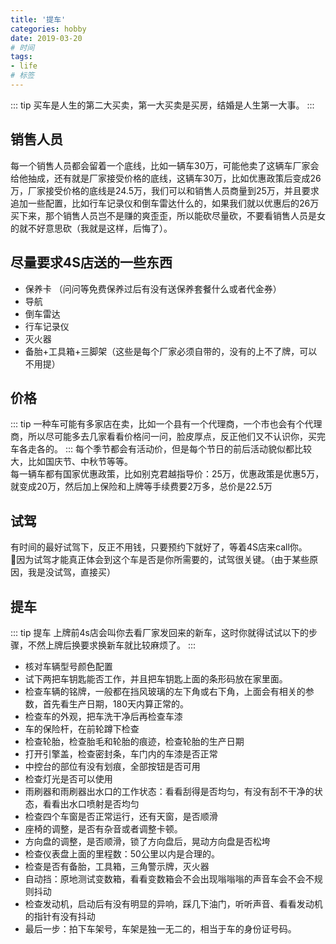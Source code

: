 ```yaml
---
title: '提车'
categories: hobby
date: 2019-03-20
# 时间
tags:
- life
# 标签
---
```


::: tip
买车是人生的第二大买卖，第一大买卖是买房，结婚是人生第一大事。
:::

<!-- more -->


## 销售人员
每一个销售人员都会留着一个底线，比如一辆车30万，可能他卖了这辆车厂家会给他抽成，还有就是厂家接受价格的底线，这辆车30万，比如优惠政策后变成26万，厂家接受价格的底线是24.5万，我们可以和销售人员商量到25万，并且要求追加一些配置，比如行车记录仪和倒车雷达什么的，如果我们就以优惠后的26万买下来，那个销售人员岂不是赚的爽歪歪，所以能砍尽量砍，不要看销售人员是女的就不好意思砍（我就是这样，后悔了）。
## 尽量要求4S店送的一些东西
- 保养卡 （问问等免费保养过后有没有送保养套餐什么或者代金券）
- 导航
- 倒车雷达
- 行车记录仪
- 灭火器
- 备胎+工具箱+三脚架（这些是每个厂家必须自带的，没有的上不了牌，可以不用提）
## 价格
::: tip
一种车可能有多家店在卖，比如一个县有一个代理商，一个市也会有个代理商，所以尽可能多去几家看看价格问一问，脸皮厚点，反正他们又不认识你，买完车各走各的。
:::
每个季节都会有活动价，但是每个节日的前后活动貌似都比较大，比如国庆节、中秋节等等。<br>
每一辆车都有国家优惠政策，比如别克君越指导价：25万，优惠政策是优惠5万，就变成20万，然后加上保险和上牌等手续费要2万多，总价是22.5万<br>
 ## 试驾
有时间的最好试驾下，反正不用钱，只要预约下就好了，等着4S店来call你。<br>
因为试驾才能真正体会到这个车是否是你所需要的，试驾很关键。（由于某些原因，我是没试驾，直接买）

## 提车
::: tip 提车
上牌前4s店会叫你去看厂家发回来的新车，这时你就得试试以下的步骤，不然上牌后换要求换新车就比较麻烦了。
:::
- 核对车辆型号颜色配置
- 试下两把车钥匙能否工作，并且把车钥匙上面的条形码放在家里面。
- 检查车辆的铭牌，一般都在挡风玻璃的左下角或右下角，上面会有相关的参数，首先看生产日期，180天内算正常的。
- 检查车的外观，把车洗干净后再检查车漆
- 车的保险杆，在前轮蹲下检查
- 检查轮胎，检查胎毛和轮胎的痕迹，检查轮胎的生产日期
- 打开引擎盖，检查密封条，车门内的车漆是否正常
- 中控台的部位有没有划痕，全部按钮是否可用
- 检查灯光是否可以使用
- 雨刷器和雨刷器出水口的工作状态：看看刮得是否均匀，有没有刮不干净的状态，看看出水口喷射是否均匀
- 检查四个车窗是否正常运行，还有天窗，是否顺滑
- 座椅的调整，是否有杂音或者调整卡顿。
- 方向盘的调整，是否顺滑，锁了方向盘后，晃动方向盘是否松垮
- 检查仪表盘上面的里程数：50公里以内是合理的。
- 检查是否有备胎，工具箱，三角警示牌，灭火器
- 自动挡：原地测试变数箱，看看变数箱会不会出现嗡嗡嗡的声音车会不会不规则抖动
- 检查发动机，启动后有没有明显的异响，踩几下油门，听听声音、看看发动机的指针有没有抖动
- 最后一步：拍下车架号，车架是独一无二的，相当于车的身份证号码。




